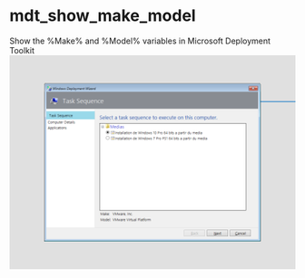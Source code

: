 # mdt_show_make_model
Show the %Make% and %Model% variables in Microsoft Deployment Toolkit
![Preview](mdt_custom_show_make_model.png)
